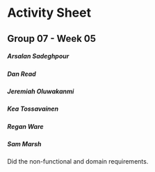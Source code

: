 # Activity Sheet

## Group 07 - Week 05

##### Arsalan Sadeghpour

##### Dan Read

##### Jeremiah Oluwakanmi

##### Kea Tossavainen

##### Regan Ware

##### Sam Marsh

Did the non-functional and domain requirements.
